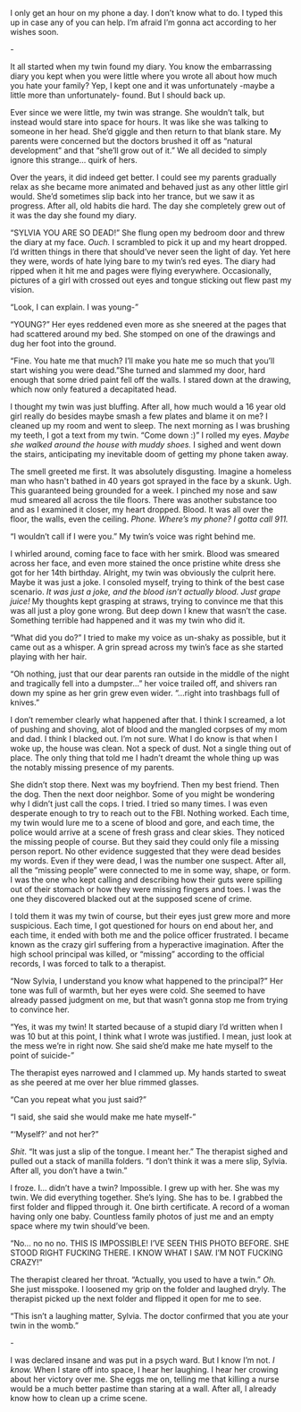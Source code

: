 I only get an hour on my phone a day. I don’t know what to do. I typed this up in case any of you can help. I’m afraid I’m gonna act according to her wishes soon.

\-

It all started when my twin found my diary. You know the embarrassing diary you kept when you were little where you wrote all about how much you hate your family? Yep, I kept one and it was unfortunately -maybe a little more than unfortunately- found. But I should back up.

Ever since we were little, my twin was strange. She wouldn’t talk, but instead would stare into space for hours. It was like she was talking to someone in her head. She’d giggle and then return to that blank stare. My parents were concerned but the doctors brushed it off as “natural development” and that “she’ll grow out of it.” We all decided to simply ignore this strange… quirk of hers.

Over the years, it did indeed get better. I could see my parents gradually relax as she became more animated and behaved just as any other little girl would. She’d sometimes slip back into her trance, but we saw it as progress. After all, old habits die hard. The day she completely grew out of it was the day she found my diary.

“SYLVIA YOU ARE SO DEAD!” She flung open my bedroom door and threw the diary at my face. *Ouch.* I scrambled to pick it up and my heart dropped. I’d written things in there that should’ve never seen the light of day. Yet here they were, words of hate lying bare to my twin’s red eyes. The diary had ripped when it hit me and pages were flying everywhere. Occasionally, pictures of a girl with crossed out eyes and tongue sticking out flew past my vision.

“Look, I can explain. I was young-”

“YOUNG?” Her eyes reddened even more as she sneered at the pages that had scattered around my bed. She stomped on one of the drawings and dug her foot into the ground.

“Fine. You hate me that much? I’ll make you hate me so much that you’ll start wishing you were dead.”She turned and slammed my door, hard enough that some dried paint fell off the walls. I stared down at the drawing, which now only featured a decapitated head.

I thought my twin was just bluffing. After all, how much would a 16 year old girl really do besides maybe smash a few plates and blame it on me? I cleaned up my room and went to sleep. The next morning as I was brushing my teeth, I got a text from my twin. “Come down :)” I rolled my eyes. *Maybe she walked around the house with muddy shoes.* I sighed and went down the stairs, anticipating my inevitable doom of getting my phone taken away.

The smell greeted me first. It was absolutely disgusting. Imagine a homeless man who hasn't bathed in 40 years got sprayed in the face by a skunk. Ugh. This guaranteed being grounded for a week. I pinched my nose and saw mud smeared all across the tile floors. There was another substance too and as I examined it closer, my heart dropped. Blood. It was all over the floor, the walls, even the ceiling. *Phone. Where’s my phone? I gotta call 911.*

“I wouldn’t call if I were you.” My twin’s voice was right behind me.

 I whirled around, coming face to face with her smirk. Blood was smeared across her face, and even more stained the once pristine white dress she got for her 14th birthday. Alright, my twin was obviously the culprit here. Maybe it was just a joke. I consoled myself, trying to think of the best case scenario. *It was just a joke, and the blood isn’t actually blood. Just grape juice!* My thoughts kept grasping at straws, trying to convince me that this was all just a ploy gone wrong. But deep down I knew that wasn’t the case. Something terrible had happened and it was my twin who did it.

“What did you do?” I tried to make my voice as un-shaky as possible, but it came out as a whisper. A grin spread across my twin’s face as she started playing with her hair.

“Oh nothing, just that our dear parents ran outside in the middle of the night and tragically fell into a dumpster…” her voice trailed off, and shivers ran down my spine as her grin grew even wider. “...right into trashbags full of knives.”

I don’t remember clearly what happened after that. I think I screamed, a lot of pushing and shoving, alot of blood and the mangled corpses of my mom and dad. I think I blacked out. I’m not sure. What I do know is that when I woke up, the house was clean. Not a speck of dust. Not a single thing out of place. The only thing that told me I hadn’t dreamt the whole thing up was the notably missing presence of my parents.

She didn’t stop there. Next was my boyfriend. Then my best friend. Then the dog. Then the next door neighbor. Some of you might be wondering why I didn’t just call the cops. I tried. I tried so many times. I was even desperate enough to try to reach out to the FBI. Nothing worked. Each time, my twin would lure me to a scene of blood and gore, and each time, the police would arrive at a scene of fresh grass and clear skies. They noticed the missing people of course. But they said they could only file a missing person report. No other evidence suggested that they were dead besides my words. Even if they were dead, I was the number one suspect. After all, all the “missing people” were connected to me in some way, shape, or form. I was the one who kept calling and describing how their guts were spilling out of their stomach or how they were missing fingers and toes. I was the one they discovered blacked out at the supposed scene of crime.

I told them it was my twin of course, but their eyes just grew more and more suspicious. Each time, I got questioned for hours on end about her, and each time, it ended with both me and the police officer frustrated. I became known as the crazy girl suffering from a hyperactive imagination. After the high school principal was killed, or “missing” according to the official records, I was forced to talk to a therapist.

“Now Sylvia, I understand you know what happened to the principal?” Her tone was full of warmth, but her eyes were cold. She seemed to have already passed judgment on me, but that wasn’t gonna stop me from trying to convince her.

“Yes, it was my twin! It started because of a stupid diary I’d written when I was 10 but at this point, I think what I wrote was justified. I mean, just look at the mess we’re in right now. She said she’d make me hate myself to the point of suicide-”

The therapist eyes narrowed and I clammed up. My hands started to sweat as she peered at me over her blue rimmed glasses.

 “Can you repeat what you just said?”

“I said, she said she would make me hate myself-”

“‘Myself?’ and not her?”

*Shit*. “It was just a slip of the tongue. I meant her.” The therapist sighed and pulled out a stack of manilla folders. “I don’t think it was a mere slip, Sylvia. After all, you don’t have a twin.”

I froze. I… didn’t have a twin? Impossible. I grew up with her. She was my twin. We did everything together. She’s lying. She has to be. I grabbed the first folder and flipped through it. One birth certificate. A record of a woman having only one baby. Countless family photos of just me and an empty space where my twin should’ve been.

“No… no no no. THIS IS IMPOSSIBLE! I’VE SEEN THIS PHOTO BEFORE. SHE STOOD RIGHT FUCKING THERE. I KNOW WHAT I SAW. I’M NOT FUCKING CRAZY!”

The therapist cleared her throat. “Actually, you used to have a twin.” *Oh.* She just misspoke. I loosened my grip on the folder and laughed dryly. The therapist picked up the next folder and flipped it open for me to see.

“This isn’t a laughing matter, Sylvia. The doctor confirmed that you ate your twin in the womb.”

\-

I was declared insane and was put in a psych ward. But I know I’m not. *I know.* When I stare off into space, I hear her laughing. I hear her crowing about her victory over me. She eggs me on, telling me that killing a nurse would be a much better pastime than staring at a wall. After all, I already know how to clean up a crime scene.